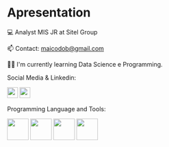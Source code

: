 # Apresentation
💻 Analyst MIS JR at Sitel Group

📫 Contact: maicodob@gmail.com

👨‍💻 I'm currently learning Data Science e Programming.

Social Media & Linkedin:

[<img height="25m" src="https://img.shields.io/badge/Instagram-E4405F?style=for-the-badge&logo=instagram&logoColor=white"/>](https://www.instagram.com/maicoaranha/)
[<img height="25m" src="https://img.shields.io/badge/LinkedIn-0077B5?style=for-the-badge&logo=linkedin&logoColor=white"/>](https://www.linkedin.com/in/maycon-aranha-319b87193/)

Programming Language and Tools:

<img height="50m" src="https://cdn.jsdelivr.net/gh/devicons/devicon/icons/python/python-original-wordmark.svg" /> <img height="50m" src="https://www.sqlservertutorial.net/wp-content/uploads/sql-server-tutorial.svg" /> <img height="50m" src="https://catracalivre.com.br/wp-content/uploads/2016/12/excel-450x253.png"/>  <img height="50m" src="https://www.insisoc.org/wp-content/uploads/2019/05/Logo-cuadrado-con-letra-Power-BI.png" /> 
